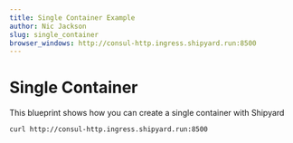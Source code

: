 ```yaml
---
title: Single Container Example
author: Nic Jackson
slug: single_container
browser_windows: http://consul-http.ingress.shipyard.run:8500
---
```


# Single Container

This blueprint shows how you can create a single container with Shipyard

```shell
curl http://consul-http.ingress.shipyard.run:8500
```